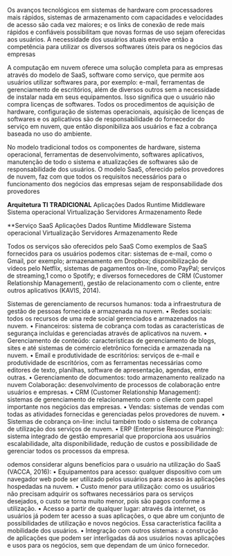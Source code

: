 Os avanços tecnológicos em sistemas de hardware com processadores mais rápidos, sistemas de armazenamento com capacidades e velocidades de acesso são cada vez maiores; e os links de conexão de rede mais rápidos e confiáveis possibilitam que novas formas de uso sejam oferecidas aos usuários. A necessidade dos usuários atuais envolve então a competência para utilizar os diversos softwares úteis para os negócios das empresas

A computação em nuvem oferece uma solução completa para as empresas através do modelo de SaaS, software como serviço, que permite aos usuários utilizar softwares para, por exemplo: e-mail, ferramentas de gerenciamento de escritórios, além de diversos outros sem a necessidade de instalar nada em seus equipamentos. Isso significa que o usuário não compra licenças de softwares. Todos os procedimentos de aquisição de hardware, configuração de sistemas operacionais, aquisição de licenças de softwares e os aplicativos são de responsabilidade do fornecedor do serviço em nuvem, que então disponibiliza aos usuários e faz a cobrança baseada no uso do ambiente.

No modelo tradicional todos os componentes de hardware, sistema operacional, ferramentas de desenvolvimento, softwares aplicativos, manutenção de todo o sistema e atualizações de softwares são de responsabilidade dos usuários. O modelo SaaS, oferecido pelos provedores de nuvem, faz com que todos os requisitos necessários para o funcionamento dos negócios das empresas sejam de responsabilidade dos provedores

**Arquitetura TI TRADICIONAL** 
Aplicações 
Dados 
Runtime 
Middleware
Sistema operacional 
Virtualização 
Servidores 
Armazenamento 
Rede

**Serviço SaaS
Aplicações 
Dados 
Runtime 
Middleware 
Sistema operacional 
Virtualização 
Servidores 
Armazenamento 
Rede

Todos os serviços são oferecidos pelo SaaS
Como exemplos de SaaS fornecidos para os usuários podemos citar: sistemas de e-mail, como o Gmail, por exemplo; armazenamento em Dropbox; disponibilização de vídeos pelo Netflix, sistemas de pagamentos on-line, como PayPal; serviços de streaming,1 como o Spotify; e diversos fornecedores de CRM (Customer Relationship Management), gestão de relacionamento com o cliente, entre outros aplicativos (KAVIS, 2014).

Sistemas de gerenciamento de recursos humanos: toda a infraestrutura de gestão de pessoas fornecida e armazenada na nuvem.
• Redes sociais: todos os recursos de uma rede social gerenciados
e armazenados na nuvem.
• Financeiros: sistema de cobrança com todas as características de
segurança incluídas e gerenciadas através de aplicativos na nuvem.
• Gerenciamento de conteúdo: características de gerenciamento
de blogs, sites e até sistemas de comércio eletrônico fornecida e
armazenada na nuvem.
• Email e produtividade de escritórios: serviços de e-mail e produtividade de escritórios, com as ferramentas necessárias como
editores de texto, planilhas, software de apresentação, agendas,
entre outras.
• Gerenciamento de documentos: todo armazenamento realizado
na nuvem
Colaboração: desenvolvimento de processos de colaboração entre usuários e empresas.
• CRM (Customer Relationship Management): sistemas de gerenciamento de relacionamento com o cliente com papel importante
nos negócios das empresas.
• Vendas: sistemas de vendas com todas as atividades fornecidas
e gerenciadas pelos provedores de nuvem.
• Sistemas de cobrança on-line: inclui também todo o sistema de
cobrança de utilização dos serviços de nuvem.
• ERP (Enterprise Resource Planning): sistema integrado de gestão empresarial que proporciona aos usuários escalabilidade, alta
disponibilidade, redução de custos e possibilidade de gerenciar
todos os processos da empresa. 

odemos considerar alguns benefícios para o usuário na utilização
do SaaS (VACCA, 2016):
• Equipamentos para acesso: qualquer dispositivo com um navegador web pode ser utilizado pelos usuários para acesso às aplicações hospedadas na nuvem.
• Custo menor para utilização: como os usuários não precisam adquirir os softwares necessários para os serviços desejados, o custo se torna muito menor, pois são pagos conforme a utilização.
• Acesso a partir de qualquer lugar: através da internet, os usuários já podem ter acesso a suas aplicações, o que abre um conjunto de possibilidades de utilização e novos negócios. Essa característica facilita a mobilidade dos usuários.
• Integração com outros sistemas: a construção de aplicações que
podem ser interligadas dá aos usuários novas aplicações e usos
para os negócios, sem que dependam de um único fornecedor.